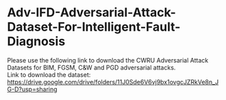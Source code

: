 # Adv-IFD-Adversarial-Attack-Dataset-For-Intelligent-Fault-Diagnosis
Please use the following link to download the CWRU Adversarial Attack Datasets for BIM, FGSM, C&W and PGD adversarial attacks. <br>
Link to download the dataset: https://drive.google.com/drive/folders/11J0Sde6V6vj9bx1ovgcJZRkVe8n_JG-D?usp=sharing
